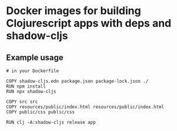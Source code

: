 # Docker images for building Clojurescript apps with deps and shadow-cljs

## Example usage
    
    # in your Dockerfile
    
    COPY shadow-cljs.edn package.json package-lock.json ./
    RUN npm install
    RUN npx shadow-cljs

    COPY src src
    COPY resources/public/index.html resources/public/index.html
    COPY public/css public/css

    RUN clj -A:shadow-cljs release app

